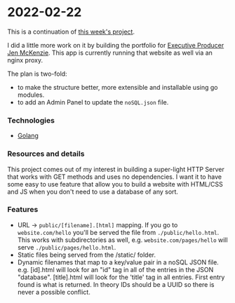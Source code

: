 # 2022-02-22

This is a continuation of [this week's project](https://github.com/daltonjmcgee/2022-01-17).

I did a little more work on it by building the portfolio for [Executive Producer Jen McKenzie](https://jenmckenzie.com). This app is currently running that website as well via an nginx proxy.

The plan is two-fold:
- to make the structure better, more extensible and installable using go modules.
- to add an Admin Panel to update the `noSQL.json` file.

### Technologies

- [Golang](https://go.dev/)

### Resources and details

This project comes out of my interest in building a super-light HTTP Server that works with GET methods and uses no dependencies. I want it to have some easy to use feature that allow you to build a website with HTML/CSS and JS when you don't need to use a database of any sort.

### Features
- URL -> `public/[filename].[html]` mapping. If you go to `website.com/hello` you'll be served the file from `./public/hello.html`. This works with subdirectories as well, e.g. `website.com/pages/hello` will serve `./public/pages/hello.html`.
- Static files being served from the /static/ folder.
- Dynamic filenames that map to a key/value pair in a noSQL JSON file. e.g. [id].html will look for an "id" tag in all of the entries in the JSON "database". [title].html will look for the 'title' tag in all entries. First entry found is what is returned. In theory IDs should be a UUID so there is never a possible conflict.
